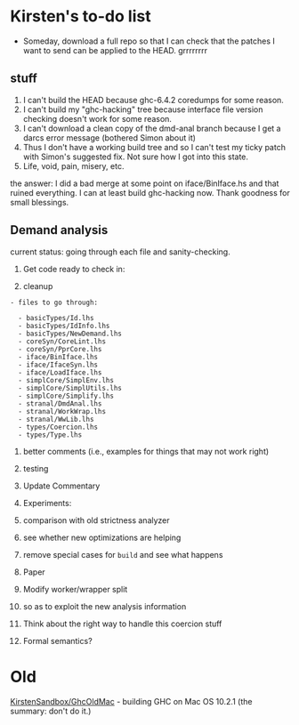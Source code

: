 # Kirsten's to-do list


- Someday, download a full repo so that I can check that the patches I want to send can be applied to the HEAD. grrrrrrrr

## stuff


1. I can't build the HEAD because ghc-6.4.2 coredumps for some reason.
1. I can't build my "ghc-hacking" tree because interface file version checking doesn't work for some reason.
1. I can't download a clean copy of the dmd-anal branch because I get a darcs error message (bothered Simon about it)
1. Thus I don't have a working build tree and so I can't test my ticky patch with Simon's suggested fix. Not sure how I got into this state.
1. Life, void, pain, misery, etc.


the answer:
I did a bad merge at some point on iface/BinIface.hs and that ruined everything. I can at least build ghc-hacking now. Thank goodness for small blessings.


## Demand analysis



current status: going through each file and sanity-checking.


1. Get code ready to check in:

  1. cleanup

    - files to go through:

      - basicTypes/Id.lhs
      - basicTypes/IdInfo.lhs
      - basicTypes/NewDemand.lhs
      - coreSyn/CoreLint.lhs
      - coreSyn/PprCore.lhs
      - iface/BinIface.lhs  
      - iface/IfaceSyn.lhs
      - iface/LoadIface.lhs
      - simplCore/SimplEnv.lhs
      - simplCore/SimplUtils.lhs
      - simplCore/Simplify.lhs
      - stranal/DmdAnal.lhs
      - stranal/WorkWrap.lhs
      - stranal/WwLib.lhs
      - types/Coercion.lhs
      - types/Type.lhs
  1. better comments (i.e., examples for things that may not work right)
  1. testing

1. Update Commentary 

1. Experiments:

  1. comparison with old strictness analyzer
  1. see whether new optimizations are helping
  1. remove special cases for `build` and see what happens

1. Paper

1. Modify worker/wrapper split

  1. so as to exploit the new analysis information

1. Think about the right way to handle this coercion stuff

1. Formal semantics?

# Old



[KirstenSandbox/GhcOldMac](kirsten-sandbox/ghc-old-mac) - building GHC on Mac OS 10.2.1 (the summary: don't do it.)


